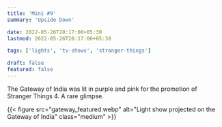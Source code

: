 ```yaml
---
title: 'Mini #9'
summary: 'Upside Down'

date: 2022-05-26T20:17:00+05:30
lastmod: 2022-05-26T20:17:00+05:30

tags: ['lights', 'tv-shows', 'stranger-things']

draft: false
featured: false
---
```


The Gateway of India was lit in purple and pink for the promotion of Stranger Things 4. A rare glimpse. 

{{< figure src="gateway_featured.webp" alt="Light show projected on the Gateway of India" class="medium" >}}